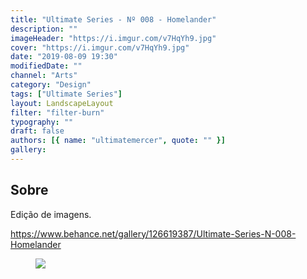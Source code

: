 ```yaml
---
title: "Ultimate Series - Nº 008 - Homelander"
description: ""
imageHeader: "https://i.imgur.com/v7HqYh9.jpg"
cover: "https://i.imgur.com/v7HqYh9.jpg"
date: "2019-08-09 19:30"
modifiedDate: ""
channel: "Arts"
category: "Design"
tags: ["Ultimate Series"]
layout: LandscapeLayout
filter: "filter-burn"
typography: ""
draft: false
authors: [{ name: "ultimatemercer", quote: "" }]
gallery:
---
```


## Sobre

Edição de imagens.

https://www.behance.net/gallery/126619387/Ultimate-Series-N-008-Homelander

<figure>
<img src="https://i.imgur.com/v7HqYh9.jpg" className="max-w-none mx-auto block"/>
</figure>
